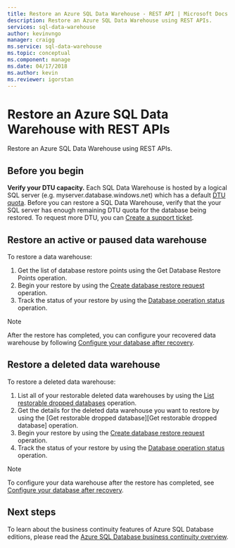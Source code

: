 ```yaml
---
title: Restore an Azure SQL Data Warehouse - REST API | Microsoft Docs
description: Restore an Azure SQL Data Warehouse using REST APIs.
services: sql-data-warehouse
author: kevinvngo
manager: craigg
ms.service: sql-data-warehouse
ms.topic: conceptual
ms.component: manage
ms.date: 04/17/2018
ms.author: kevin
ms.reviewer: igorstan
---
```


# Restore an Azure SQL Data Warehouse with REST APIs
Restore an Azure SQL Data Warehouse using REST APIs.

## Before you begin
**Verify your DTU capacity.** Each SQL Data Warehouse is hosted by a logical SQL server (e.g. myserver.database.windows.net) which has a default [DTU quota](../sql-database/sql-database-what-is-a-dtu.md).  Before you can restore a SQL Data Warehouse, verify that the your SQL server has enough remaining DTU quota for the database being restored. To request more DTU, you can [Create a support ticket](sql-data-warehouse-get-started-create-support-ticket.md).

## Restore an active or paused data warehouse
To restore a data warehouse:

1. Get the list of database restore points using the Get Database Restore Points operation.
2. Begin your restore by using the [Create database restore request](https://msdn.microsoft.com/library/azure/dn509571.aspx) operation.
3. Track the status of your restore by using the [Database operation status](https://msdn.microsoft.com/library/azure/dn720371.aspx) operation.

> [!NOTE]
> After the restore has completed, you can configure your recovered data warehouse by following [Configure your database after recovery](../sql-database/sql-database-disaster-recovery.md#configure-your-database-after-recovery).
> 
> 

## Restore a deleted data warehouse
To restore a deleted data warehouse:

1. List all of your restorable deleted data warehouses by using the [List restorable dropped databases](https://msdn.microsoft.com/library/azure/dn509562.aspx) operation.
2. Get the details for the deleted data warehouse you want to restore by using the [Get restorable dropped database][Get restorable dropped database] operation.
3. Begin your restore by using the [Create database restore request](https://msdn.microsoft.com/library/azure/dn509571.aspx) operation.
4. Track the status of your restore by using the [Database operation status](https://msdn.microsoft.com/library/azure/dn720371.aspx) operation.

> [!NOTE]
> To configure your data warehouse after the restore has completed, see [Configure your database after recovery](../sql-database/sql-database-disaster-recovery.md#configure-your-database-after-recovery).
> 
> 

## Next steps
To learn about the business continuity features of Azure SQL Database editions, please read the [Azure SQL Database business continuity overview](../sql-database/sql-database-business-continuity.md).
